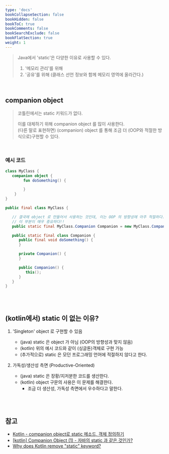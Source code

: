 ```yaml
---
type: 'docs'
bookCollapseSection: false
bookHidden: false
bookToC: true
bookComments: false
bookSearchExclude: false
bookFlatSection: true
weight: 1
---
```


> Java에서 'static'은 다양한 이유로 사용할 수 있다. <br>
> 1. '메모리 관리'를 위해 <br>
> 2. '공유'를 위해 (클래스 선언 정보와 함께 메모리 영역에 올라간다.)

<br>

## companion object

> 코틀린에서는 static 키워드가 없다.
> 
> 이를 대체하기 위해 companion object 를 많이 사용한다.<br>
> (다른 말로 표현하면) (companion) object 를 통해 조금 더 (OOP와 적절한 방식으로)구현할 수 있다.

<br>

### 예시 코드

```kotlin
class MyClass {
   companion object {
        fun doSomething() {

        }
    }
}
```

```java
public final class MyClass {

   // 결국에 object 로 만들어서 사용하는 것인데, 이는 OOP 의 방향성에 아주 적절하다.
   // 이 부분이 매우 중요하다!!
   public static final MyClass.Companion Companion = new MyClass.Companion(null); 

   public static final class Companion {
      public final void doSomething() {
      }

      private Companion() {
      }

      public Companion() {
         this();
      }
   }
}
```

<br><br>

## (kotlin에서) static 이 없는 이유?

1. 'Singleton' object 로 구현할 수 있음
   - (java) static 은 object 가 아님 (OOP의 방향성과 맞지 않음)
   - (kotlin) 위의 예시 코드와 같이 (싱글톤)객체로 구현 가능
   - (추가적으로) static 은 모던 프로그래밍 언어에 적절하지 않다고 한다.

2. 가독성/생산성 측면 (Productive-Oriented)
   - (java) static 은 장황/지저분한 코드를 생산한다.
   - (kotlin) object 구문의 사용은 이 문제를 해결한다.
     - 조금 더 생산성, 가독성 측면에서 우수하다고 말한다.


<br><br>

## 참고
- [Kotlin - companion object로 static 메소드, 객체 정의하기](https://codechacha.com/ko/kotlin-static-and-companion/)
- [[kotlin] Companion Object (1) - 자바의 static 과 같은 것인가?](https://www.bsidesoft.com/8187)
- [Why does Kotlin remove "static" keyword?](https://phucynwa.com/programming/why-does-Kotlin-remove-static-keyword/)